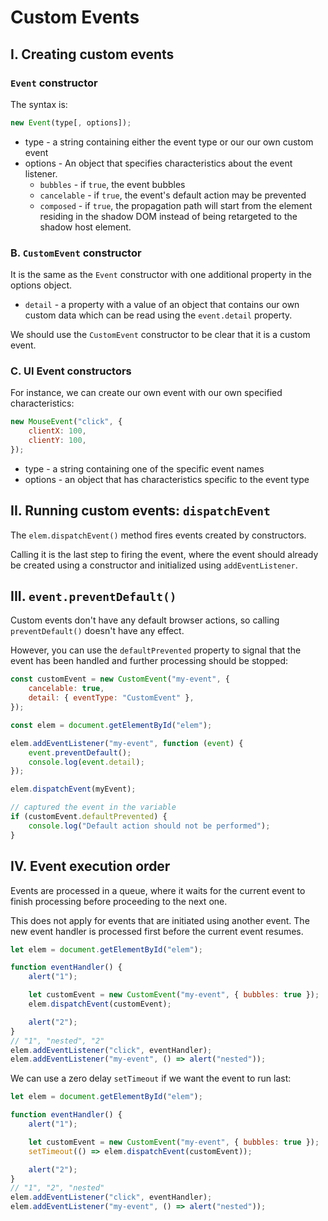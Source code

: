 # **Custom Events**

## **I. Creating custom events**

### **`Event` constructor**

The syntax is:

```js
new Event(type[, options]);
```

- type - a string containing either the event type or our our own custom event
- options - An object that specifies characteristics about the event listener.
  - `bubbles` - if `true`, the event bubbles
  - `cancelable` - if `true`, the event's default action may be prevented
  - `composed` - if `true`, the propagation path will start from the element residing in the shadow DOM instead of being retargeted to the shadow host element.

### **B. `CustomEvent` constructor**

It is the same as the `Event` constructor with one additional property in the options object.

- `detail` - a property with a value of an object that contains our own custom data which can be read using the `event.detail` property.

We should use the `CustomEvent` constructor to be clear that it is a custom event.

### **C. UI Event constructors**

For instance, we can create our own event with our own specified characteristics:

```js
new MouseEvent("click", {
	clientX: 100,
	clientY: 100,
});
```

- type - a string containing one of the specific event names
- options - an object that has characteristics specific to the event type

## **II. Running custom events: `dispatchEvent`**

The `elem.dispatchEvent()` method fires events created by constructors.

Calling it is the last step to firing the event, where the event should already be created using a constructor and initialized using `addEventListener`.

## **III. `event.preventDefault()`**

Custom events don't have any default browser actions, so calling `preventDefault()` doesn't have any effect.

However, you can use the `defaultPrevented` property to signal that the event has been handled and further processing should be stopped:

```js
const customEvent = new CustomEvent("my-event", {
	cancelable: true,
	detail: { eventType: "CustomEvent" },
});

const elem = document.getElementById("elem");

elem.addEventListener("my-event", function (event) {
	event.preventDefault();
	console.log(event.detail);
});

elem.dispatchEvent(myEvent);

// captured the event in the variable
if (customEvent.defaultPrevented) {
	console.log("Default action should not be performed");
}
```

## **IV. Event execution order**

Events are processed in a queue, where it waits for the current event to finish processing before proceeding to the next one.

This does not apply for events that are initiated using another event. The new event handler is processed first before the current event resumes.

```js
let elem = document.getElementById("elem");

function eventHandler() {
	alert("1");

	let customEvent = new CustomEvent("my-event", { bubbles: true });
	elem.dispatchEvent(customEvent);

	alert("2");
}
// "1", "nested", "2"
elem.addEventListener("click", eventHandler);
elem.addEventListener("my-event", () => alert("nested"));
```

We can use a zero delay `setTimeout` if we want the event to run last:

```js
let elem = document.getElementById("elem");

function eventHandler() {
	alert("1");

	let customEvent = new CustomEvent("my-event", { bubbles: true });
	setTimeout(() => elem.dispatchEvent(customEvent));

	alert("2");
}
// "1", "2", "nested"
elem.addEventListener("click", eventHandler);
elem.addEventListener("my-event", () => alert("nested"));
```
